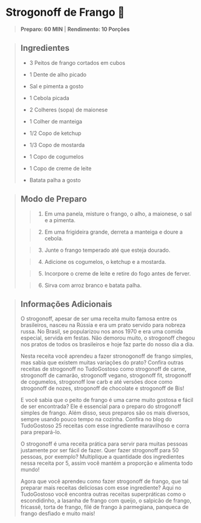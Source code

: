 # Strogonoff de Frango 🐔

> **Preparo: 60 MIN** | **Rendimento: 10 Porções**

>## Ingredientes
>
>- 3 Peitos de frango cortados em cubos
>
>- 1 Dente de alho picado
>
>- Sal e pimenta a gosto
>
>- 1 Cebola picada
>
>- 2 Colheres (sopa) de maionese
>
>- 1 Colher de manteiga
>
>- 1/2 Copo de ketchup
>
>- 1/3 Copo de mostarda
>
>- 1 Copo de cogumelos
>
>- 1 Copo de creme de leite
>
>- Batata palha a gosto

>## Modo de Preparo
>
>> 1. Em uma panela, misture o frango, o alho, a maionese, o sal e a pimenta.
>
>> 2. Em uma frigideira grande, derreta a manteiga e doure a cebola.
>
>> 3. Junte o frango temperado até que esteja dourado.
>
>> 4. Adicione os cogumelos, o ketchup e a mostarda.
>
>> 5. Incorpore o creme de leite e retire do fogo antes de ferver.
>
>> 6. Sirva com arroz branco e batata palha.

>## Informações Adicionais
>
> O strogonoff, apesar de ser uma receita muito famosa entre os brasileiros, nasceu na Rússia e era um prato servido para nobreza russa. No Brasil, se popularizou nos anos 1970 e era uma comida especial, servida em festas. Não demorou muito, o strogonoff chegou nos pratos de todos os brasileiros e hoje faz parte do nosso dia a dia. 
>
> Nesta receita você aprendeu a fazer stronogonoff de frango simples, mas sabia que existem muitas variações do prato? Confira outras receitas de strogonoff no TudoGostoso como strogonoff de carne, strogonoff de camarão, strogonoff vegano, strogonoff fit, strogonoff de cogumelos, strogonoff low carb e até versões doce como strogonoff de nozes, strogonoff de chocolate e strogonoff de Bis!
>
> E você sabia que o peito de frango é uma carne muito gostosa e fácil de ser encontrada? Ele é essencial para o preparo do strogonoff simples de frango. Além disso, seus preparos são os mais diversos, sempre usando pouco tempo na cozinha. Confira no blog do TudoGostoso 25 receitas com esse ingrediente maravilhoso e corra para prepará-lo. 
>
> O strogonoff é uma receita prática para servir para muitas pessoas justamente por ser fácil de fazer. Quer fazer strogonoff para 50 pessoas, por exemplo? Multiplique a quantidade dos ingredientes nessa receita por 5, assim você mantém a proporção e alimenta todo mundo!
>
> Agora que você aprendeu como fazer strogonoff de frango, que tal preparar mais receitas deliciosas com esse ingrediente? Aqui no TudoGostoso você encontra outras receitas superpráticas como o escondidinho, a lasanha de frango com queijo, o salpicão de frango, fricassê, torta de frango, filé de frango à parmegiana, panqueca de frango desfiado e muito mais!
